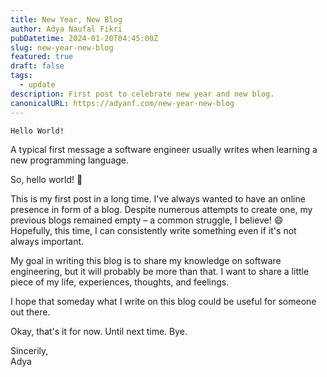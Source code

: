 ```yaml
---
title: New Year, New Blog
author: Adya Naufal Fikri
pubDatetime: 2024-01-20T04:45:00Z
slug: new-year-new-blog
featured: true
draft: false
tags:
  - update
description: First post to celebrate new year and new blog.
canonicalURL: https://adyanf.com/new-year-new-blog
---
```


```
Hello World!
```

A typical first message a software engineer usually writes when learning a new programming language.

So, hello world! 🤣

This is my first post in a long time. I've always wanted to have an online presence in form of a blog.
Despite numerous attempts to create one, my previous blogs remained empty – a common struggle, I believe! 😄
Hopefully, this time, I can consistently write something even if it's not always important.

My goal in writing this blog is to share my knowledge on software engineering, but it will probably be more than that.
I want to share a little piece of my life, experiences, thoughts, and feelings.

I hope that someday what I write on this blog could be useful for someone out there.

Okay, that's it for now. Until next time. Bye.

Sincerily,\
Adya

